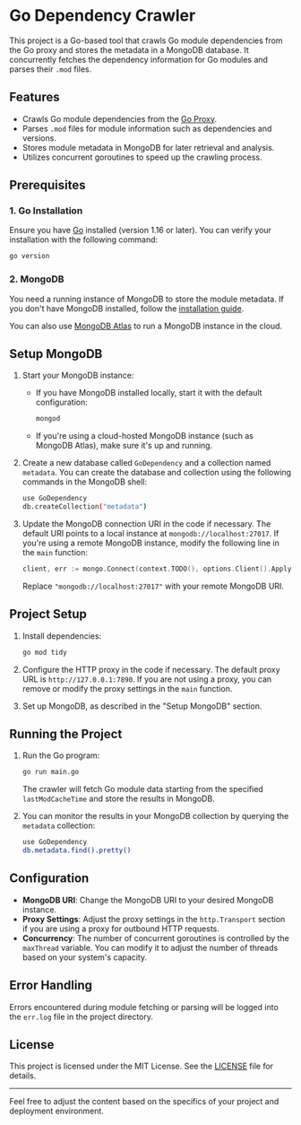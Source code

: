 # Go Dependency Crawler

This project is a Go-based tool that crawls Go module dependencies from the Go proxy and stores the metadata in a MongoDB database. It concurrently fetches the dependency information for Go modules and parses their `.mod` files.

## Features

- Crawls Go module dependencies from the [Go Proxy](https://proxy.golang.org/).
- Parses `.mod` files for module information such as dependencies and versions.
- Stores module metadata in MongoDB for later retrieval and analysis.
- Utilizes concurrent goroutines to speed up the crawling process.

## Prerequisites

### 1. Go Installation

Ensure you have [Go](https://golang.org/dl/) installed (version 1.16 or later). You can verify your installation with the following command:

```bash
go version
```

### 2. MongoDB

You need a running instance of MongoDB to store the module metadata. If you don't have MongoDB installed, follow the [installation guide](https://www.mongodb.com/docs/manual/installation/).

You can also use [MongoDB Atlas](https://www.mongodb.com/cloud/atlas) to run a MongoDB instance in the cloud.

## Setup MongoDB

1. Start your MongoDB instance:

   - If you have MongoDB installed locally, start it with the default configuration:
     ```bash
     mongod
     ```
   - If you're using a cloud-hosted MongoDB instance (such as MongoDB Atlas), make sure it's up and running.

2. Create a new database called `GoDependency` and a collection named `metadata`. You can create the database and collection using the following commands in the MongoDB shell:

   ```bash
   use GoDependency
   db.createCollection("metadata")
   ```

3. Update the MongoDB connection URI in the code if necessary. The default URI points to a local instance at `mongodb://localhost:27017`. If you're using a remote MongoDB instance, modify the following line in the `main` function:

   ```go
   client, err := mongo.Connect(context.TODO(), options.Client().ApplyURI("mongodb://localhost:27017").SetConnectTimeout(10*time.Second))
   ```

   Replace `"mongodb://localhost:27017"` with your remote MongoDB URI.

## Project Setup

1. Install dependencies:

   ```bash
   go mod tidy
   ```

2. Configure the HTTP proxy in the code if necessary. The default proxy URL is `http://127.0.0.1:7890`. If you are not using a proxy, you can remove or modify the proxy settings in the `main` function.

3. Set up MongoDB, as described in the "Setup MongoDB" section.

## Running the Project

1. Run the Go program:

   ```bash
   go run main.go
   ```

   The crawler will fetch Go module data starting from the specified `lastModCacheTime` and store the results in MongoDB.

2. You can monitor the results in your MongoDB collection by querying the `metadata` collection:

   ```bash
   use GoDependency
   db.metadata.find().pretty()
   ```

## Configuration

- **MongoDB URI**: Change the MongoDB URI to your desired MongoDB instance.
- **Proxy Settings**: Adjust the proxy settings in the `http.Transport` section if you are using a proxy for outbound HTTP requests.
- **Concurrency**: The number of concurrent goroutines is controlled by the `maxThread` variable. You can modify it to adjust the number of threads based on your system's capacity.

## Error Handling

Errors encountered during module fetching or parsing will be logged into the `err.log` file in the project directory.

## License

This project is licensed under the MIT License. See the [LICENSE](LICENSE) file for details.

---

Feel free to adjust the content based on the specifics of your project and deployment environment.